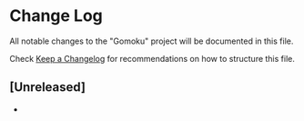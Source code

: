 # Change Log

All notable changes to the "Gomoku" project will be documented in this file.

Check [Keep a Changelog](http://keepachangelog.com/) for recommendations on how to structure this file.

## [Unreleased]

-
